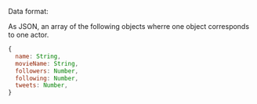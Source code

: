 Data format:

As JSON, an array of the following objects wherre one object corresponds to one actor.
```javascript
{
  name: String,
  movieName: String,
  followers: Number,
  following: Number,
  tweets: Number,
}
```

